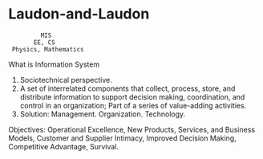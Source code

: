 # Laudon-and-Laudon

             MIS
           EE, CS
     Physics, Mathematics

What is Information System
1. Sociotechnical perspective.
2. A set of interrelated components that collect, process, store, and distribute information to support decision making, coordination, and control in an organization; Part of a series of value-adding activities.
3. Solution: Management. Organization. Technology.

Objectives: Operational Excellence, New Products, Services, and Business Models, Customer and Supplier Intimacy, Improved Decision Making, Competitive Advantage, Survival.
